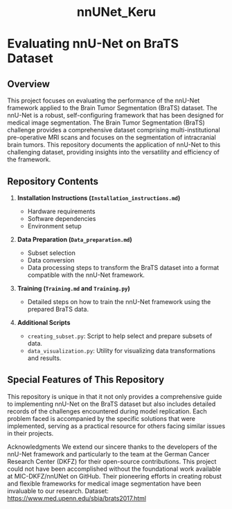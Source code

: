 <h1 align="center">nnUNet_Keru</h1> 

# Evaluating nnU-Net on BraTS Dataset

## Overview
This project focuses on evaluating the performance of the nnU-Net framework applied to the Brain Tumor Segmentation (BraTS) dataset. The nnU-Net is a robust, self-configuring framework that has been designed for medical image segmentation. The Brain Tumor Segmentation (BraTS) challenge provides a comprehensive dataset comprising multi-institutional pre-operative MRI scans and focuses on the segmentation of intracranial brain tumors. This repository documents the application of nnU-Net to this challenging dataset, providing insights into the versatility and efficiency of the framework.

## Repository Contents
1. **Installation Instructions (`Installation_instructions.md`)**  
   - Hardware requirements
   - Software dependencies
   - Environment setup

2. **Data Preparation (`Data_preparation.md`)**  
   - Subset selection
   - Data conversion
   - Data processing steps to transform the BraTS dataset into a format compatible with the nnU-Net framework.

3. **Training (`Training.md` and `Training.py`)**  
   - Detailed steps on how to train the nnU-Net framework using the prepared BraTS data.

4. **Additional Scripts**  
   - `creating_subset.py`: Script to help select and prepare subsets of data.
   - `data_visualization.py`: Utility for visualizing data transformations and results.

## Special Features of This Repository
This repository is unique in that it not only provides a comprehensive guide to implementing nnU-Net on the BraTS dataset but also includes detailed records of the challenges encountered during model replication. Each problem faced is accompanied by the specific solutions that were implemented, serving as a practical resource for others facing similar issues in their projects.

Acknowledgments
We extend our sincere thanks to the developers of the nnU-Net framework and particularly to the team at the German Cancer Research Center (DKFZ) for their open-source contributions. This project could not have been accomplished without the foundational work available at MIC-DKFZ/nnUNet on GitHub. Their pioneering efforts in creating robust and flexible frameworks for medical image segmentation have been invaluable to our research.
Dataset: https://www.med.upenn.edu/sbia/brats2017.html
